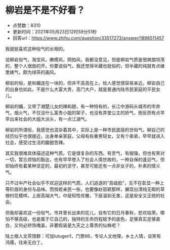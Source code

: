 # 柳岩是不是不好看？
- 点赞数：8310
- 更新时间：2021年05月23日12时59分51秒
- 回答url：https://www.zhihu.com/question/33517273/answer/1896511457
<body>
 <p data-pid="zx27s80M">我就挺喜欢这种俗气的长相的。</p>
 <p data-pid="hDNB1TaK">说柳岩俗气，淘宝风，嫩模风，网拍风，我都没意见，但是柳岩气质是很爽朗坦荡的，整个人很放的开。你要说俗气，我还觉得半藏也挺俗的，但半藏的纯就有点婊里婊气，颇为绿茶的画风。</p>
 <p data-pid="dbK_00vr">柳岩的俗，是和媚连在一块的，但并不高高在上，给人感觉很容易亲近。柳岩自己的出身也如此。不是什么大富大贵，高门大户，就是普通内陆市民家庭的平民女儿。</p>
 <p data-pid="z-vViXnO">柳岩的媚，又带了湘楚儿女的辣和甜，有一种特有的，长江中游码头城市的市井气，烟火气，不仅没什么富贵小姐的架子，也没有弄堂公主的娇气，倒反而有点早早出来社会的大姐大派头，有一点江湖气。</p>
 <p data-pid="5HrCz66K">柳岩的所谓俗，我感觉也混杂着其中，实际上是一种市民底层的世俗气。柳自己的经历似乎也很接近，出身单亲家庭，父母有些重男轻女，又有个弟弟，早早就进入社会，感受过生活的酸甜苦辣。</p>
 <p data-pid="0FbA7B7b">其实我很难具体描述这种气质。它是很复杂的东西。有苦气，有倔强，但也有笑对一切，暂忘烦恼的豁达，也有早早卷入了社会人情世故的，一种自保的逢迎气，但却始终有着某种坚定的，最初的坚守，甚至可能还有一点非女子的，朴素的情义气。</p>
 <p data-pid="_oOXsZy2">只不过中产社会似乎不欢迎这样的气质。人们追逐的“高级脸”，无不在彰显一种上等阶层的身份与品味。而倘若亲民一些，也要像赵丽颖那样，展现出清纯无暇的草根村花模样。上层高端大气，中层知性优雅，下层温驯无害，这是安全又正统的社会。</p>
 <p data-pid="Ug1Nuo1F">但我却喜欢这一份俗气，市井里长出来的花儿，自有它的日月春秋，悲欢枯荣。哪怕不够高级，也是属于它自己的，独特的生命历程赋予的底色，足够真实足够直白，又何必矫饰掩盖，非要假装是九天之上尊贵的仙株呢？</p>
 <p data-pid="SDaptGYr">陆土根人文茶馆群：可加lutugen1，门票66，专论人文地理，乡土人情，谈笑有鸿儒，往来无白丁。</p>
</body>
